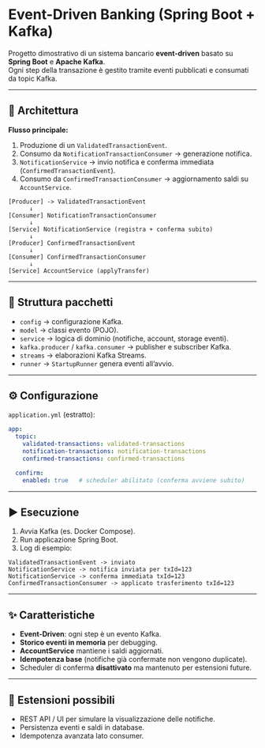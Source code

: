 # Event-Driven Banking (Spring Boot + Kafka)

Progetto dimostrativo di un sistema bancario **event-driven** basato su **Spring Boot** e **Apache Kafka**.  
Ogni step della transazione è gestito tramite eventi pubblicati e consumati da topic Kafka.

---

## 🚀 Architettura

**Flusso principale:**
1. Produzione di un `ValidatedTransactionEvent`.
2. Consumo da `NotificationTransactionConsumer` → generazione notifica.
3. `NotificationService` → invio notifica e conferma immediata (`ConfirmedTransactionEvent`).
4. Consumo da `ConfirmedTransactionConsumer` → aggiornamento saldi su `AccountService`.

```text
[Producer] -> ValidatedTransactionEvent
      ↓
[Consumer] NotificationTransactionConsumer
      ↓
[Service] NotificationService (registra + conferma subito)
      ↓
[Producer] ConfirmedTransactionEvent
      ↓
[Consumer] ConfirmedTransactionConsumer
      ↓
[Service] AccountService (applyTransfer)
````

---

## 📂 Struttura pacchetti

* `config` → configurazione Kafka.
* `model` → classi evento (POJO).
* `service` → logica di dominio (notifiche, account, storage eventi).
* `kafka.producer` / `kafka.consumer` → publisher e subscriber Kafka.
* `streams` → elaborazioni Kafka Streams.
* `runner` → `StartupRunner` genera eventi all’avvio.

---

## ⚙️ Configurazione

`application.yml` (estratto):

```yaml
app:
  topic:
    validated-transactions: validated-transactions
    notification-transactions: notification-transactions
    confirmed-transactions: confirmed-transactions

  confirm:
    enabled: true   # scheduler abilitato (conferma avviene subito)
```

---

## ▶️ Esecuzione

1. Avvia Kafka (es. Docker Compose).
2. Run applicazione Spring Boot.
3. Log di esempio:

```text
ValidatedTransactionEvent -> inviato
NotificationService -> notifica inviata per txId=123
NotificationService -> conferma immediata txId=123
ConfirmedTransactionConsumer -> applicato trasferimento txId=123
```

---

## ✨ Caratteristiche

* **Event-Driven**: ogni step è un evento Kafka.
* **Storico eventi in memoria** per debugging.
* **AccountService** mantiene i saldi aggiornati.
* **Idempotenza base** (notifiche già confermate non vengono duplicate).
* Scheduler di conferma **disattivato** ma mantenuto per estensioni future.

---

## 🔮 Estensioni possibili

* REST API / UI per simulare la visualizzazione delle notifiche.
* Persistenza eventi e saldi in database.
* Idempotenza avanzata lato consumer.
